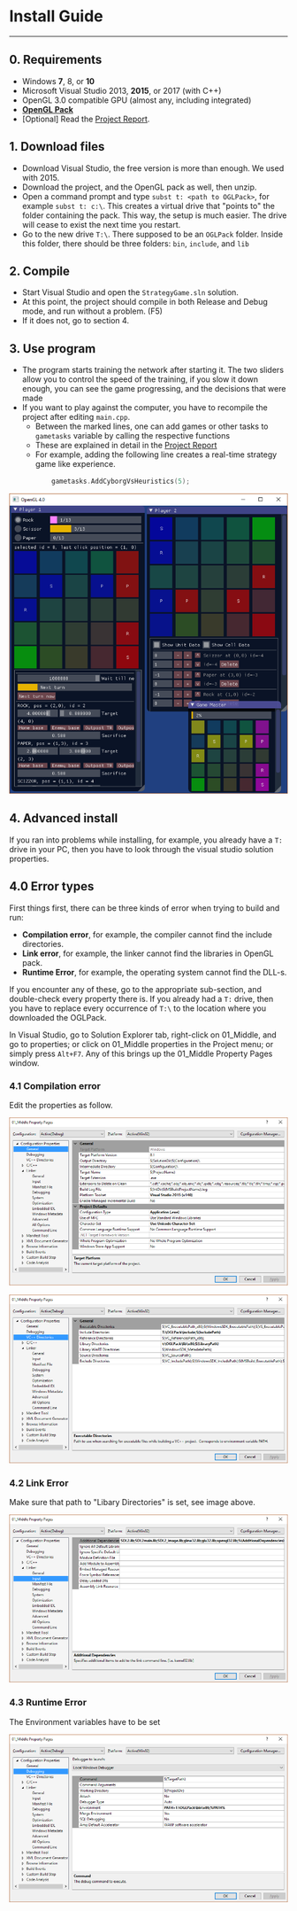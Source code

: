 # Install Guide
---
## 0. Requirements
* Windows **7**, 8, or **10**
* Microsoft Visual Studio 2013, **2015**, or 2017 (with C++)
* OpenGL 3.0 compatible GPU (almost any, including integrated)
* [**OpenGL Pack**](http://people.inf.elte.hu/csabix/ru/OGLPack.zip)
* [Optional] Read the [Project Report](http://people.inf.elte.hu/csabix/publications/natural-computing-project.pdf).

## 1. Download files

* Download Visual Studio, the free version is more than enough. We used with 2015.
* Download the project, and the OpenGL pack as well, then unzip.
* Open a command prompt and type `subst t: <path to OGLPack>`, for example `subst t: c:\`.
    This creates a virtual drive that "points to" the folder containing the pack. This way, the setup is much easier. The drive will cease to exist the next time you restart.
* Go to the new drive `T:\`. There supposed to be an `OGLPack` folder. Inside this folder, there should be three folders: `bin`, `include`, and `lib`

## 2. Compile
* Start Visual Studio and open the `StrategyGame.sln` solution.
* At this point, the project should compile in both Release and Debug mode, and run without a problem. (F5)
* If it does not, go to section 4.

## 3. Use program
* The program starts training the network after starting it. The two sliders allow you to control the speed of the training, if you slow it down enough, you can see the game progressing, and the decisions that were made
* If you want to play against the computer, you have to recompile the project after editing `main.cpp`.
    - Between the marked lines, one can add games or other tasks to `gametasks` variable by calling the respective functions
    - These are explained in detail in the [Project Report](http://people.inf.elte.hu/csabix/publications/natural-computing-project.pdf)
    - For example, adding the following line creates a real-time strategy game like experience.
        ```C++
            gametasks.AddCyborgVsHeuristics(5);
        ```

![Screenshot](sceenshot.png "Screenshot")

## 4. Advanced install
If you ran into problems while installing, for example, you already have a `T:` drive in your PC, then you have to look through the visual studio solution properties.

## 4.0 Error types

First things first, there can be three kinds of error when trying to build and run:
* **Compilation error**, for example, the compiler cannot find the include directories.
* **Link error**, for example, the linker cannot find the libraries in OpenGL pack.
* **Runtime Error**, for example, the operating system cannot find the DLL-s.

If you encounter any of these, go to the appropriate sub-section, and double-check every property there is. If you already had a `T:` drive, then you have to replace every occurrence of `T:\` to the location where you downloaded the OGLPack.

In Visual Studio, go to Solution Explorer tab, right-click on 01_Middle, and go to properties; or click on 01_Middle properties in the Project menu; or simply press `Alt+F7`. Any of this brings up the 01_Middle Property Pages window.

### 4.1 Compilation error

Edit the properties as follow.

![General Settings](t0.png "General Settings")

![VC++ Directories](t2.png "VC++ Directories")

### 4.2 Link Error
 
Make sure that path to  "Libary Directories" is set, see image above.

![Linker:Input](t3.png "Linker:Input")

### 4.3 Runtime Error
The Environment variables have to be set

![Debugging](t1.png "Debugging")